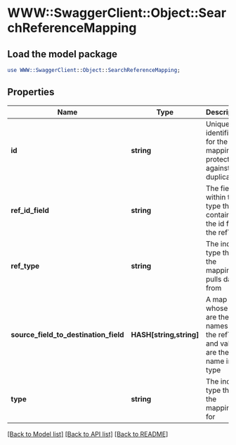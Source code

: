 # WWW::SwaggerClient::Object::SearchReferenceMapping

## Load the model package
```perl
use WWW::SwaggerClient::Object::SearchReferenceMapping;
```

## Properties
Name | Type | Description | Notes
------------ | ------------- | ------------- | -------------
**id** | **string** | Unique identifier for the mapping to protect against duplicates | 
**ref_id_field** | **string** | The field within the type that contains the id from the refType | 
**ref_type** | **string** | The index type that the mapping pulls data from | 
**source_field_to_destination_field** | **HASH[string,string]** | A map whose keys are the field names in the refType and values are the field name in the type | 
**type** | **string** | The index type that the mapping is for | 

[[Back to Model list]](../README.md#documentation-for-models) [[Back to API list]](../README.md#documentation-for-api-endpoints) [[Back to README]](../README.md)



